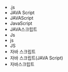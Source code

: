 ﻿- .js
- JAVA Script
- JAVAScript
- JavaScript
- JAVA스크립트
- Js
- js
- JS
- 자바 스크립트
- 자바 스크립트(JAVA Script)
- 자바스크립트
